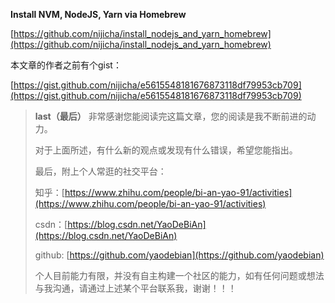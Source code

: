**Install NVM, NodeJS, Yarn via Homebrew**

[https://github.com/nijicha/install_nodejs_and_yarn_homebrew](https://github.com/nijicha/install_nodejs_and_yarn_homebrew)

本文章的作者之前有个gist：

[https://gist.github.com/nijicha/e5615548181676873118df79953cb709](https://gist.github.com/nijicha/e5615548181676873118df79953cb709)

> **last（最后）** 
> 非常感谢您能阅读完这篇文章，您的阅读是我不断前进的动力。
> 
> 对于上面所述，有什么新的观点或发现有什么错误，希望您能指出。
> 
> 最后，附上个人常逛的社交平台：
> 
> 知乎：[https://www.zhihu.com/people/bi-an-yao-91/activities](https://www.zhihu.com/people/bi-an-yao-91/activities)
> 
> csdn：[https://blog.csdn.net/YaoDeBiAn](https://blog.csdn.net/YaoDeBiAn)
> 
> github: [https://github.com/yaodebian](https://github.com/yaodebian)
> 
> 个人目前能力有限，并没有自主构建一个社区的能力，如有任何问题或想法与我沟通，请通过上述某个平台联系我，谢谢！！！